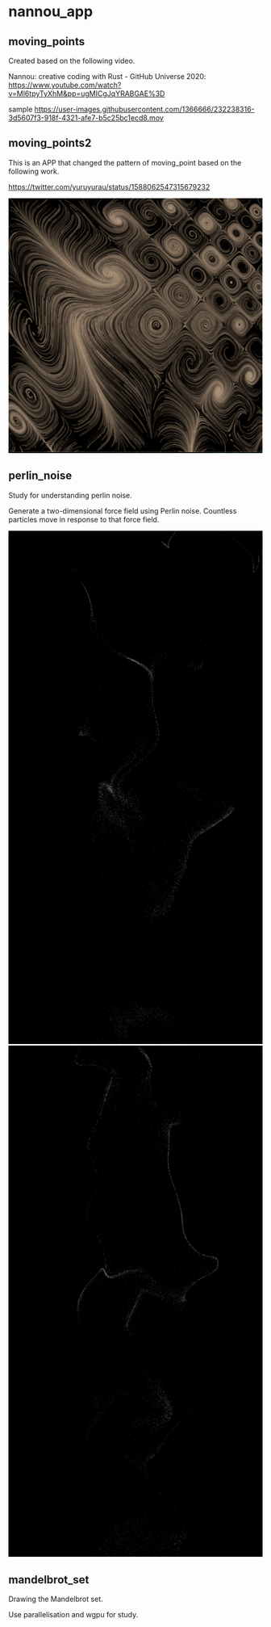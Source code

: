 # nannou_app

## moving_points
Created based on the following video.

Nannou: creative coding with Rust - GitHub Universe 2020: https://www.youtube.com/watch?v=Ml6tpyTyXhM&pp=ugMICgJqYRABGAE%3D

sample
https://user-images.githubusercontent.com/1366666/232238316-3d5607f3-918f-4321-afe7-b5c25bc1ecd8.mov



## moving_points2
This is an APP that changed the pattern of moving_point based on the following work.

https://twitter.com/yuruyurau/status/1588062547315679232

![Thumbnail: moving_points2](thumbnail/moving_points2.png)

## perlin_noise
Study for understanding perlin noise.

Generate a two-dimensional force field using Perlin noise. Countless particles move in response to that force field.

![Thumbnail: perlin_noise1](thumbnail/perlin_noise1.png)
![Thumbnail: perlin_noise2](thumbnail/perlin_noise2.png)

## mandelbrot_set
Drawing the Mandelbrot set.

Use parallelisation and wgpu for study.
